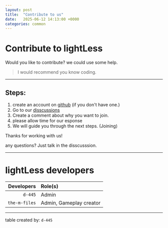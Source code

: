 ```yaml
---
layout: post
title:  "Contribute to us"
date:   2025-06-12 14:13:00 +0000
categories: common
---
```


# Contribute to lightLess
Would you like to contribute? we could use some help. 

> I would recommend you know coding.

---

## Steps: 

1. create an account on [github](https://github.com/) (if you don't have one.)
2. Go to our [disscussions](https://github.com/orgs/lightless-dev/discussions/4)
3. Create a comment about why you want to join.
4. please allow time for our esponse
5. We will guide you through the next steps. (Joining)

Thanks for working with us!

any questions? Just talk in the disscusssion.

---


  # lightLess developers


|Developers|Role(s)|
|---:|:---|
|`d-445`|Admin|
|`the-m-files`|Admin, Gameplay creator|

---

table created by: `d-445`


